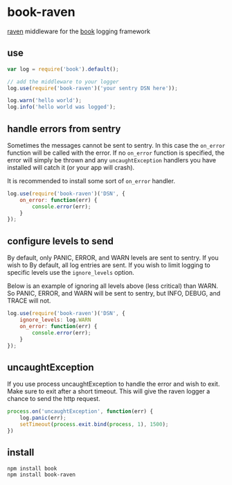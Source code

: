 # book-raven

[raven](https://github.com/getsentry/raven-node) middleware for the [book](https://github.com/shtylman/node-book) logging framework

## use
```javascript
var log = require('book').default();

// add the middleware to your logger
log.use(require('book-raven')('your sentry DSN here'));

log.warn('hello world');
log.info('hello world was logged');
```

## handle errors from sentry

Sometimes the messages cannot be sent to sentry. In this case the `on_error` function will be called with the error. If no `on_error` function is specified, the error will simply be thrown and any `uncaughtException` handlers you have installed will catch it (or your app will crash).

It is recommended to install some sort of `on_error` handler.

```javascript
log.use(require('book-raven')('DSN', {
    on_error: function(err) {
        console.error(err);
    }
});
```

## configure levels to send

By default, only PANIC, ERROR, and WARN levels are sent to sentry. If you wish to
By default, all log entries are sent. If you wish to limit logging to specific levels use the `ignore_levels` option.

Below is an example of ignoring all levels above (less critical) than WARN. So PANIC, ERROR, and WARN will be sent to sentry, but INFO, DEBUG, and TRACE will not.

```javascript
log.use(require('book-raven')('DSN', {
    ignore_levels: log.WARN
    on_error: function(err) {
        console.error(err);
    }
});
```

## uncaughtException

If you use process uncaughtException to handle the error and wish to exit. Make sure to exit after a short timeout. This will give the raven logger a chance to send the http request.

```javascript
process.on('uncaughtException', function(err) {
    log.panic(err);
    setTimeout(process.exit.bind(process, 1), 1500);
})
```

## install

```shell
npm install book
npm install book-raven
```
